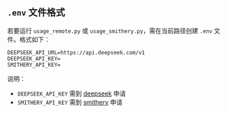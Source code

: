 ## `.env` 文件格式

若要运行 `usage_remote.py` 或 `usage_smithery.py`，需在当前路径创建 `.env` 文件。格式如下：

```
DEEPSEEK_API_URL=https://api.deepseek.com/v1
DEEPSEEK_API_KEY=
SMITHERY_API_KEY=
```

说明：

- `DEEPSEEK_API_KEY` 需到 [deepseek](https://platform.deepseek.com/) 申请
- `SMITHERY_API_KEY` 需到 [smithery](https://smithery.ai/server/@luochang212/card-magic-mcp) 申请
